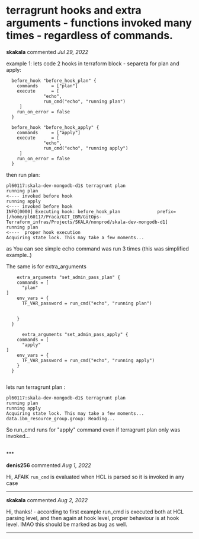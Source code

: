 # terragrunt hooks and extra arguments  - functions invoked many times - regardless of commands.

**skakala** commented *Jul 29, 2022*

example 1:   lets code 2 hooks in  terraform block - separeta for plan and apply: 

```
  before_hook "before_hook_plan" {
    commands     = ["plan"]
    execute      = [
              "echo",
              run_cmd("echo", "running plan")
     ]
    run_on_error = false
  }

  before_hook "before_hook_apply" {
    commands     = ["apply"]
    execute      = [
              "echo",
              run_cmd("echo", "running apply")
     ]
    run_on_error = false
  }

```

then run plan:

```
pl60117:skala-dev-mongodb-d1$ terragrunt plan
running plan                                                                   <---- invoked before hook
running apply                                                                  <---- invoked before hook
INFO[0000] Executing hook: before_hook_plan              prefix=[/home/pl60117/Praca/GIT_IBM/GitOps-Terraform_infras/Projects/SKALA/nonprod/skala-dev-mongodb-d1] 
running plan                                                                    <----  proper hook execution
Acquiring state lock. This may take a few moments...

```

as  You can see simple echo command was run 3 times (this was simplified example..)

The same is for extra_arguments 

```
    extra_arguments "set_admin_pass_plan" {
    commands = [
      "plan"
]
    env_vars = {
      TF_VAR_password = run_cmd("echo", "running plan")


    }
  }

      extra_arguments "set_admin_pass_apply" {
    commands = [
      "apply"
]
    env_vars = {
      TF_VAR_password = run_cmd("echo", "running apply")
    }
  }


```

lets run terragrunt plan :

```
pl60117:skala-dev-mongodb-d1$ terragrunt plan
running plan
running apply
Acquiring state lock. This may take a few moments...
data.ibm_resource_group.group: Reading...

```

So run_cmd runs  for "apply" command even if terragrunt plan only was invoked...








<br />
***


**denis256** commented *Aug 1, 2022*

Hi,
AFAIK `run_cmd` is evaluated when HCL is parsed so it is invoked in any case
***

**skakala** commented *Aug 2, 2022*

Hi, thanks! - according to first example run_cmd is executed both at HCL parsing level, and then again at hook level, proper behaviour is at hook level. IMAO this should be marked as bug as well.


***

